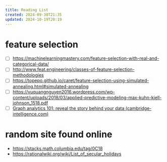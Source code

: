 ```yaml
---
title: Reading List
created: 2024-09-30T21:35
updated: 2024-10-19T20:19
---
```



# feature selection
- [ ] https://machinelearningmastery.com/feature-selection-with-real-and-categorical-data/
- [ ] http://www.feat.engineering/classes-of-feature-selection-methodologies
- [ ] https://topepo.github.io/caret/feature-selection-using-simulated-annealing.html#simulated-annealing
- [ ] https://vuquangnguyen2016.wordpress.com/wp-content/uploads/2018/03/applied-predictive-modeling-max-kuhn-kjell-johnson_1518.pdf
- [ ] [Graph analytics 101: reveal the story behind your data (cambridge-intelligence.com)](https://cambridge-intelligence.com/graph-analytics-101/)

# random site found online
- https://stacks.math.columbia.edu/tag/0C18
- https://rationalwiki.org/wiki/List_of_secular_holidays